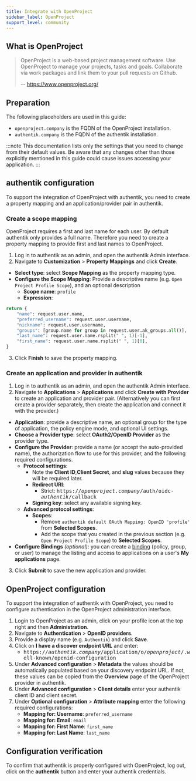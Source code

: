 ```yaml
---
title: Integrate with OpenProject
sidebar_label: OpenProject
support_level: community
---
```


## What is OpenProject

> OpenProject is a web-based project management software. Use OpenProject to manage your projects, tasks and goals. Collaborate via work packages and link them to your pull requests on Github.
>
> -- https://www.openproject.org/

## Preparation

The following placeholders are used in this guide:

- `openproject.company` is the FQDN of the OpenProject installation.
- `authentik.company` is the FQDN of the authentik installation.

:::note
This documentation lists only the settings that you need to change from their default values. Be aware that any changes other than those explicitly mentioned in this guide could cause issues accessing your application.
:::

## authentik configuration

To support the integration of OpenProject with authentik, you need to create a property mapping and an application/provider pair in authentik.

### Create a scope mapping

OpenProject requires a first and last name for each user. By default authentik only provides a full name. Therefore you need to create a property mapping to provide first and last names to OpenProject.

1. Log in to authentik as an admin, and open the authentik Admin interface.
2. Navigate to **Customization** > **Property Mappings** and click **Create**.

- **Select type**: select **Scope Mapping** as the property mapping type.
- **Configure the Scope Mapping**: Provide a descriptive name (e.g. `Open Project Profile Scope`), and an optional description
    - **Scope name**: `profile`
    - **Expression**:

```python showLineNumbers
return {
    "name": request.user.name,
    "preferred_username": request.user.username,
    "nickname": request.user.username,
    "groups": [group.name for group in request.user.ak_groups.all()],
    "last_name": request.user.name.rsplit(" ", 1)[-1],
    "first_name": request.user.name.rsplit(" ", 1)[0],
}
```

3. Click **Finish** to save the property mapping.

### Create an application and provider in authentik

1. Log in to authentik as an admin, and open the authentik Admin interface.
2. Navigate to **Applications** > **Applications** and click **Create with Provider** to create an application and provider pair. (Alternatively you can first create a provider separately, then create the application and connect it with the provider.)

- **Application**: provide a descriptive name, an optional group for the type of application, the policy engine mode, and optional UI settings.
- **Choose a Provider type**: select **OAuth2/OpenID Provider** as the provider type.
- **Configure the Provider**: provide a name (or accept the auto-provided name), the authorization flow to use for this provider, and the following required configurations.
    - **Protocol settings**:
        - Note the **Client ID**,**Client Secret**, and **slug** values because they will be required later.
        - **Redirect URI**:
            - Strict: <kbd>https://<em>openproject.company</em>/auth/oidc-<em>authentik</em>/callback</kbd>
        - **Signing key**: select any available signing key.
    - **Advanced protocol settings**:
        - **Scopes**:
            - Remove `authentik default OAuth Mapping: OpenID 'profile'` from **Selected Scopes**.
            - Add the scope that you created in the previous section (e.g. `Open Project Profile Scope`) to **Selected Scopes**.
- **Configure Bindings** _(optional)_: you can create a [binding](/docs/add-secure-apps/flows-stages/bindings/) (policy, group, or user) to manage the listing and access to applications on a user's **My applications** page.

3. Click **Submit** to save the new application and provider.

## OpenProject configuration

To support the integration of authentik with OpenProject, you need to configure authentication in the OpenProject administration interface.

1. Login to OpenProject as an admin, click on your profile icon at the top right and then **Administration**.
2. Navigate to **Authentication** > **OpenID providers**.
3. Provide a display name (e.g. `Authentik`) and click **Save**.
4. Click on **I have a discover endpoint URL** and enter:
    - <kbd>https://<em>authentik.company</em>/application/o/<em>openproject</em>/.well-known/openid-configuration</kbd>
5. Under **Advanced configuration** > **Metadata** the values should be automatically populated based on your discovery endpoint URL. If not, these values can be copied from the **Overview** page of the OpenProject provider in authentik.
6. Under **Advanced configuration** > **Client details** enter your authentik client ID and client secret.
7. Under **Optional configuration** > **Attribute mapping** enter the following required configurations:
    - **Mapping for: Username**: `preferred_username`
    - **Mapping for: Email**: `email`
    - **Mapping for: First Name**: `first_name`
    - **Mapping for: Last Name**: `last_name`

## Configuration verification

To confirm that authentik is properly configured with OpenProject, log out, click on the **authentik** button and enter your authentik credentials.
